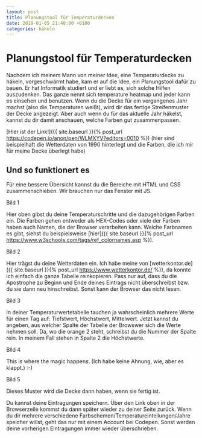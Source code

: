 ```yaml
---
layout: post
title: Planungstool für Temperaturdecken
date: 2019-01-05 21:48:00 +0100
categories: häkeln
---
```


# Planungstool für Temperaturdecken

Nachdem ich meinem Mann von meiner Idee, eine Temperaturdecke zu häkeln, vorgeschwärmt habe, kam er auf die Idee, ein Planungstool dafür zu bauen. Er hat Informatik studiert und er liebt es, sich solche Hilfen auszudenken. Das ganze nennt sich temperature heatmap und jeder kann es einsehen und benutzen.
Wenn du die Decke für ein vergangenes Jahr machst (also die Temperaturen weißt), wird dir das fertige Streifenmuster der Decke angezeigt. Aber auch wenn du für das aktuelle Jahr häkelst, kannst du dir damit anschauen, welche Farben gut zusammenpassen.

[Hier ist der Link!]({{ site.baseurl }}{% post_url https://codepen.io/anon/pen/WLMXYV?editors=0010 %}) (hier sind beispielhaft die Wetterdaten von 1990 hinterlegt und die Farben, die ich mir für meine Decke überlegt habe)

## Und so funktionert es

Für eine bessere Übersicht kannst du die Bereiche mit HTML und CSS zusammenschieben. Wir brauchen nur das Fenster mit JS.


Bild 1

Hier oben gibst du deine Temperaturschritte und die dazugehörigen Farben ein. Die Farben gehen entweder als HEX-Codes oder viele der Farben haben auch Namen, die der Browser verarbeiten kann. Welche Farbnamen es gibt, siehst du beispielsweise [hier]({{ site.baseurl }}{% post_url https://www.w3schools.com/tags/ref_colornames.asp %}).

Bild 2

Hier trägst du deine Wetterdaten ein. Ich habe meine von [wetterkontor.de]({{ site.baseurl }}{% post_url https://www.wetterkontor.de/ %}), da konnte ich einfach die ganze Tabelle reinkopieren. Pass nur auf, dass du die Apostrophe zu Beginn und Ende deines Eintrags nicht überschreibst bzw. du sie dann neu hinschreibst. Sonst kann der Browser das nicht lesen.

Bild 3

In deiner Temperaturwertetabelle tauchen ja wahrscheinlich mehrere Werte für einen Tag auf: Tiefstwert, Höchstwert, Mittelwert. Jetzt kannst du angeben, aus welcher Spalte der Tabelle der Browswer sich die Werte nehmen soll. Da, wo die orange 2 steht, schreibst du die Nummer der Spalte rein. In meinem Fall stehen in Spalte 2 die Höchstwerte.

Bild 4

This is where the magic happens. (Ich habe keine Ahnung, wie, aber es klappt.) :-)

Bild 5

Dieses Muster wird die Decke dann haben, wenn sie fertig ist. 

Du kannst deine Eintragungen speichern. Über den Link oben in der Browserzeile kommst du dann später wieder zu deiner Seite zurück. Wenn du dir mehrere verschiedene Farbschemen/Temperatureinteilungen/Jahre speicher willst, geht das nur mit einem Account bei Codepen. Sonst werden deine vorherigen Eintragungen immer wieder überschrieben.
